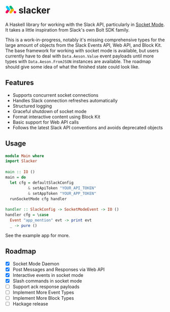 <h1 align="left">
<img src="./logo.png" height=25 width=35 />
slacker
</h1>

A Haskell library for working with the Slack API, particularly in [Socket Mode](https://api.slack.com/apis/connections/socket). It takes a little inspiration from Slack's own Bolt SDK family.

This is a work-in-progress, notably it's missing comprehensive types for the large amount of objects from the Slack Events API, Web API, and Block Kit. The base framework for working with socket mode is available, but users currently have to deal with `Data.Aeson.Value` event payloads until more types with `Data.Aeson.FromJSON` instances are available. The roadmap should give some idea of what the finished state could look like.

## Features

* Supports concurrent socket connections
* Handles Slack connection refreshes automatically
* Structured logging
* Graceful shutdown of socket mode
* Format interactive content using Block Kit
* Basic support for Web API calls
* Follows the latest Slack API conventions and avoids deprecated objects

## Usage

```haskell
module Main where
import Slacker

main :: IO ()
main = do
  let cfg = defaultSlackConfig
          & setApiToken "YOUR_API_TOKEN"
          & setAppToken "YOUR_APP_TOKEN"
  runSocketMode cfg handler

handler :: SlackConfig -> SocketModeEvent -> IO ()
handler cfg = \case
  Event "app_mention" evt -> print evt
  _ -> pure ()
```

See the example app for more.

## Roadmap

- [x] Socket Mode Daemon
- [x] Post Messages and Responses via Web API
- [x] Interactive events in socket mode
- [x] Slash commands in socket mode
- [ ] Support ack response payloads
- [ ] Implement More Event Types
- [ ] Implement More Block Types
- [ ] Hackage release
